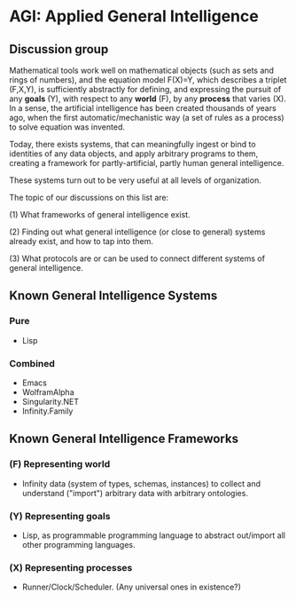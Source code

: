 # AGI: Applied General Intelligence

## Discussion group
Mathematical tools work well on mathematical objects (such as sets and rings of numbers), and the equation model F(X)=Y, which describes a triplet (F,X,Y), is sufficiently abstractly for defining, and expressing the pursuit of any **goals** (Y), with respect to any **world** (F), by any **process** that varies (X). In a sense, the artificial intelligence has been created thousands of years ago, when the first automatic/mechanistic way (a set of rules as a process) to solve equation was invented.

Today, there exists systems, that can meaningfully ingest or bind to identities of any data objects, and apply arbitrary programs to them, creating a framework for partly-artificial, partly human general intelligence.

These systems turn out to be very useful at all levels of organization.


The topic of our discussions on this list are:

(1) What frameworks of general intelligence exist.

(2) Finding out what general intelligence (or close to general) systems already exist, and how to tap into them.

(3) What protocols are or can be used to connect different systems of general intelligence.

## Known General Intelligence Systems

### Pure
- Lisp

### Combined
- Emacs
- WolframAlpha
- Singularity.NET
- Infinity.Family

## Known General Intelligence Frameworks

### (F) Representing world
- Infinity data (system of types, schemas, instances) to collect and understand ("import") arbitrary data with arbitrary ontologies.

### (Y) Representing goals
- Lisp, as programmable programming language to abstract out/import all other programming languages. 

### (X) Representing processes
- Runner/Clock/Scheduler. (Any universal ones in existence?)
